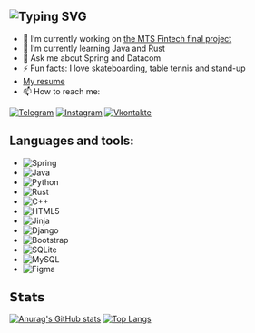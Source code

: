 ## ![Typing SVG](https://readme-typing-svg.herokuapp.com?color=%2336BCF7&lines=Danila+Evdokimov)
- 🔭 I’m currently working on [the MTS Fintech final project](https://github.com/turbosith/loan_applications/tree/dev)
- 🌱 I’m currently learning Java and Rust
- 💬 Ask me about Spring and Datacom
- ⚡ Fun facts: I love skateboarding, table tennis and stand-up
- [My resume](https://drive.google.com/drive/folders/1zFvZNot3629YYNP749qi1W-AhJjnV8xd?usp=sharing)
- 📫 How to reach me:

[![Telegram](https://img.shields.io/badge/-Telegram-090909?style=for-the-badge&logo=telegram&logoColor=27A0D9)](https://t.me/Turbo4442)
[![Instagram](https://img.shields.io/badge/-Instagram-090909?style=for-the-badge&logo=instagram&logoColor=B4068E)](https://www.instagram.com/_tuurbo_)
[![Vkontakte](https://img.shields.io/badge/-Vkontakte-090909?style=for-the-badge&logo=Vk&logoColor=4F7DB3)](https://vk.com/turbosith)
## Languages and tools:

- ![Spring](https://img.shields.io/badge/spring%20-%236DB33F.svg?&style=for-the-badge&logo=spring&logoColor=white)
- ![Java](https://img.shields.io/badge/-Java-red?style=for-the-badge&logo=java)
- ![Python](https://img.shields.io/badge/python-3670A0?style=for-the-badge&logo=python&logoColor=ffdd54)
- ![Rust](https://img.shields.io/badge/rust-%23000000.svg?&style=for-the-badge&logo=rust&logoColor=white)
- ![C++](https://img.shields.io/badge/-C++-00599C?style=for-the-badge&logo=c%2b%2b)
- ![HTML5](https://img.shields.io/badge/html5-%23E34F26.svg?style=for-the-badge&logo=html5&logoColor=white)
- ![Jinja](https://img.shields.io/badge/jinja-white.svg?style=for-the-badge&logo=jinja&logoColor=black)
- ![Django](https://img.shields.io/badge/django-%23092E20.svg?style=for-the-badge&logo=django&logoColor=white)
- ![Bootstrap](https://img.shields.io/badge/bootstrap-%23563D7C.svg?style=for-the-badge&logo=bootstrap&logoColor=white)
- ![SQLite](https://img.shields.io/badge/sqlite-%2307405e.svg?style=for-the-badge&logo=sqlite&logoColor=white)
- ![MySQL](https://img.shields.io/badge/mysql-%2300f.svg?style=for-the-badge&logo=mysql&logoColor=white)
- ![Figma](https://img.shields.io/badge/figma-%23F24E1E.svg?style=for-the-badge&logo=figma&logoColor=white)
## 𝗦𝘁𝗮𝘁𝘀

[![Anurag's GitHub stats](https://github-readme-stats.vercel.app/api?username=turbosith&hide=stars,prs,issues,contribs&show_icons=true&theme=tokyonight)](https://github.com/turbosith/github-readme-stats) [![Top Langs](https://github-readme-stats.vercel.app/api/top-langs/?username=turbosith&layout=compact&show_icons=true&theme=tokyonight)](https://github.com/turbosith/github-readme-stats)


